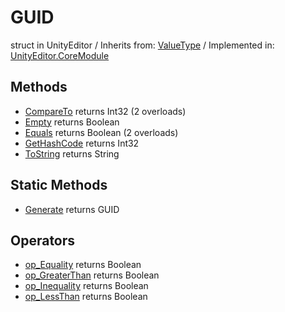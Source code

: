 # GUID
struct in UnityEditor
 / Inherits from: <a href="https://docs.unity3d.com/6000.2/Documentation/ScriptReference/ValueType.html">ValueType</a> / Implemented in: <a href="https://docs.unity3d.com/6000.2/Documentation/ScriptReference/UnityEditor.CoreModule.html">UnityEditor.CoreModule</a>

## Methods
- <a href="https://docs.unity3d.com/6000.2/Documentation/ScriptReference/GUID.CompareTo.html">CompareTo</a> returns Int32 (2 overloads)
- <a href="https://docs.unity3d.com/6000.2/Documentation/ScriptReference/GUID.Empty.html">Empty</a> returns Boolean
- <a href="https://docs.unity3d.com/6000.2/Documentation/ScriptReference/GUID.Equals.html">Equals</a> returns Boolean (2 overloads)
- <a href="https://docs.unity3d.com/6000.2/Documentation/ScriptReference/GUID.GetHashCode.html">GetHashCode</a> returns Int32
- <a href="https://docs.unity3d.com/6000.2/Documentation/ScriptReference/GUID.ToString.html">ToString</a> returns String

## Static Methods
- <a href="https://docs.unity3d.com/6000.2/Documentation/ScriptReference/GUID.Generate.html">Generate</a> returns GUID

## Operators
- <a href="https://docs.unity3d.com/6000.2/Documentation/ScriptReference/GUID.op_Equality.html">op_Equality</a> returns Boolean
- <a href="https://docs.unity3d.com/6000.2/Documentation/ScriptReference/GUID.op_GreaterThan.html">op_GreaterThan</a> returns Boolean
- <a href="https://docs.unity3d.com/6000.2/Documentation/ScriptReference/GUID.op_Inequality.html">op_Inequality</a> returns Boolean
- <a href="https://docs.unity3d.com/6000.2/Documentation/ScriptReference/GUID.op_LessThan.html">op_LessThan</a> returns Boolean
